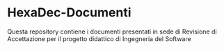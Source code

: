 # HexaDec-Documenti
Questa repository contiene i documenti presentati in sede di Revisione di Accettazione per il progetto didattico di Ingegneria del Software
